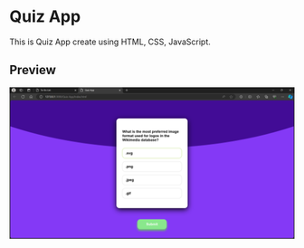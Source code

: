 # Quiz App
This is Quiz App create using HTML, CSS, JavaScript.

## Preview

![App Screenshot](https://github.com/dev-shyamyadav/Quiz-App/blob/main/preview/Preview.png)
